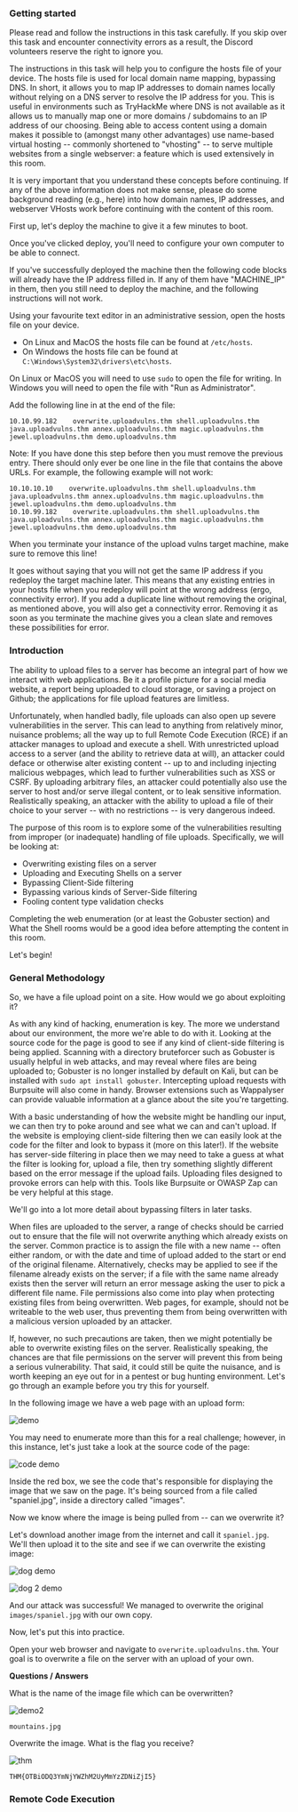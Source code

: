 <h3>Getting started</h3>

Please read and follow the instructions in this task carefully. If you skip over this task and encounter connectivity errors as a result, the Discord volunteers reserve the right to ignore you.

The instructions in this task will help you to configure the hosts file of your device. The hosts file is used for local domain name mapping, bypassing DNS. In short, it allows you to map IP addresses to domain names locally without relying on a DNS server to resolve the IP address for you. This is useful in environments such as TryHackMe where DNS is not available as it allows us to manually map one or more domains / subdomains to an IP address of our choosing. Being able to access content using a domain makes it possible to (amongst many other advantages) use name-based virtual hosting -- commonly shortened to "vhosting" -- to serve multiple websites from a single webserver: a feature which is used extensively in this room.

It is very important that you understand these concepts before continuing. If any of the above information does not make sense, please do some background reading (e.g., here) into how domain names, IP addresses, and webserver VHosts work before continuing with the content of this room.

First up, let's deploy the machine to give it a few minutes to boot.

Once you've clicked deploy, you'll need to configure your own computer to be able to connect.

If you've successfully deployed the machine then the following code blocks will already have the IP address filled in. If any of them have "MACH​INE_IP" in them, then you still need to deploy the machine, and the following instructions will not work.

Using your favourite text editor in an administrative session, open the hosts file on your device.

- On Linux and MacOS the hosts file can be found at ```/etc/hosts```.
- On Windows the hosts file can be found at ```C:\Windows\System32\drivers\etc\hosts```.

On Linux or MacOS you will need to use ```sudo``` to open the file for writing. In Windows you will need to open the file with "Run as Administrator".

Add the following line in at the end of the file:

```
10.10.99.182    overwrite.uploadvulns.thm shell.uploadvulns.thm java.uploadvulns.thm annex.uploadvulns.thm magic.uploadvulns.thm jewel.uploadvulns.thm demo.uploadvulns.thm

```

Note: If you have done this step before then you must remove the previous entry. There should only ever be one line in the file that contains the above URLs. For example, the following example will not work:

```
10.10.10.10    overwrite.uploadvulns.thm shell.uploadvulns.thm java.uploadvulns.thm annex.uploadvulns.thm magic.uploadvulns.thm jewel.uploadvulns.thm demo.uploadvulns.thm
10.10.99.182    overwrite.uploadvulns.thm shell.uploadvulns.thm java.uploadvulns.thm annex.uploadvulns.thm magic.uploadvulns.thm jewel.uploadvulns.thm demo.uploadvulns.thm
```

When you terminate your instance of the upload vulns target machine, make sure to remove this line!

It goes without saying that you will not get the same IP address if you redeploy the target machine later. This means that any existing entries in your hosts file when you redeploy will point at the wrong address (ergo, connectivity error). If you add a duplicate line without removing the original, as mentioned above, you will also get a connectivity error. Removing it as soon as you terminate the machine gives you a clean slate and removes these possibilities for error.

<h3>Introduction</h3>

The ability to upload files to a server has become an integral part of how we interact with web applications. Be it a profile picture for a social media website, a report being uploaded to cloud storage, or saving a project on Github; the applications for file upload features are limitless.

Unfortunately, when handled badly, file uploads can also open up severe vulnerabilities in the server. This can lead to anything from relatively minor, nuisance problems; all the way up to full Remote Code Execution (RCE) if an attacker manages to upload and execute a shell. With unrestricted upload access to a server (and the ability to retrieve data at will), an attacker could deface or otherwise alter existing content -- up to and including injecting malicious webpages, which lead to further vulnerabilities such as XSS or CSRF. By uploading arbitrary files, an attacker could potentially also use the server to host and/or serve illegal content, or to leak sensitive information. Realistically speaking, an attacker with the ability to upload a file of their choice to your server -- with no restrictions -- is very dangerous indeed.

The purpose of this room is to explore some of the vulnerabilities resulting from improper (or inadequate) handling of file uploads. Specifically, we will be looking at:

- Overwriting existing files on a server
- Uploading and Executing Shells on a server
- Bypassing Client-Side filtering
- Bypassing various kinds of Server-Side filtering
- Fooling content type validation checks

Completing the web enumeration (or at least the Gobuster section) and What the Shell rooms would be a good idea before attempting the content in this room.

Let's begin!

<h3>General Methodology</h3>

So, we have a file upload point on a site. How would we go about exploiting it?

As with any kind of hacking, enumeration is key. The more we understand about our environment, the more we're able to do with it. Looking at the source code for the page is good to see if any kind of client-side filtering is being applied. Scanning with a directory bruteforcer such as Gobuster is usually helpful in web attacks, and may reveal where files are being uploaded to; Gobuster is no longer installed by default on Kali, but can be installed with ```sudo apt install gobuster```. Intercepting upload requests with Burpsuite will also come in handy. Browser extensions such as Wappalyser can provide valuable information at a glance about the site you're targetting.

With a basic understanding of how the website might be handling our input, we can then try to poke around and see what we can and can't upload. If the website is employing client-side filtering then we can easily look at the code for the filter and look to bypass it (more on this later!). If the website has server-side filtering in place then we may need to take a guess at what the filter is looking for, upload a file, then try something slightly different based on the error message if the upload fails. Uploading files designed to provoke errors can help with this. Tools like Burpsuite or OWASP Zap can be very helpful at this stage.

We'll go into a lot more detail about bypassing filters in later tasks.

When files are uploaded to the server, a range of checks should be carried out to ensure that the file will not overwrite anything which already exists on the server. Common practice is to assign the file with a new name -- often either random, or with the date and time of upload added to the start or end of the original filename. Alternatively, checks may be applied to see if the filename already exists on the server; if a file with the same name already exists then the server will return an error message asking the user to pick a different file name. File permissions also come into play when protecting existing files from being overwritten. Web pages, for example, should not be writeable to the web user, thus preventing them from being overwritten with a malicious version uploaded by an attacker.

If, however, no such precautions are taken, then we might potentially be able to overwrite existing files on the server. Realistically speaking, the chances are that file permissions on the server will prevent this from being a serious vulnerability. That said, it could still be quite the nuisance, and is worth keeping an eye out for in a pentest or bug hunting environment.
Let's go through an example before you try this for yourself.

In the following image we have a web page with an upload form:

![demo](https://github.com/schoto/THM-Web-Hacking-Fundamentals/assets/69323411/e72d542d-92f0-4d6f-b1c2-4fac2d366204)

You may need to enumerate more than this for a real challenge; however, in this instance, let's just take a look at the source code of the page:

![code demo](https://github.com/schoto/THM-Web-Hacking-Fundamentals/assets/69323411/7273385a-c791-43fa-ae83-032f1ef3642c)

Inside the red box, we see the code that's responsible for displaying the image that we saw on the page. It's being sourced from a file called "spaniel.jpg", inside a directory called "images".

Now we know where the image is being pulled from -- can we overwrite it?

Let's download another image from the internet and call it ```spaniel.jpg```. We'll then upload it to the site and see if we can overwrite the existing image:

![dog demo](https://github.com/schoto/THM-Web-Hacking-Fundamentals/assets/69323411/5df7d203-fbb0-4f26-8c49-1434effe11e7)

![dog 2 demo](https://github.com/schoto/THM-Web-Hacking-Fundamentals/assets/69323411/9c5568a5-cf66-4cf2-b3a6-060373ce248f)

And our attack was successful! We managed to overwrite the original ```images/spaniel.jpg``` with our own copy.

Now, let's put this into practice.

Open your web browser and navigate to ```overwrite.uploadvulns.thm```. Your goal is to overwrite a file on the server with an upload of your own.

**Questions / Answers**

What is the name of the image file which can be overwritten?

![demo2](https://github.com/schoto/THM-Web-Hacking-Fundamentals/assets/69323411/c10af9d1-b137-48a7-a465-aa089e0f91ab)

```mountains.jpg```

Overwrite the image. What is the flag you receive?

![thm](https://github.com/schoto/THM-Web-Hacking-Fundamentals/assets/69323411/f92235c3-8571-4280-9e1f-d79945071cb0)

```THM{OTBiODQ3YmNjYWZhM2UyMmYzZDNiZjI5}```

<h3>Remote Code Execution</h3>


